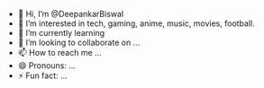 - 👋 Hi, I’m @DeepankarBiswal
- 👀 I’m interested in tech, gaming, anime, music, movies, football.
- 🌱 I’m currently learning 
- 💞️ I’m looking to collaborate on ...
- 📫 How to reach me ...
- 😄 Pronouns: ...
- ⚡ Fun fact: ...

<!---
DeepankarBiswal/DeepankarBiswal is a ✨ special ✨ repository because its `README.md` (this file) appears on your GitHub profile.
You can click the Preview link to take a look at your changes.
--->
